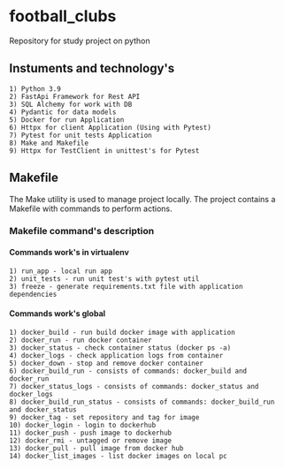 # football_clubs
Repository for study project on python

## Instuments and technology's

    1) Python 3.9
    2) FastApi Framework for Rest API
    3) SQL Alchemy for work with DB
    4) Pydantic for data models
    5) Docker for run Application
    6) Httpx for client Application (Using with Pytest)
    7) Pytest for unit tests Application
    8) Make and Makefile
    9) Httpx for TestClient in unittest's for Pytest


## Makefile
The Make utility is used to manage project locally.
The project contains a Makefile with commands to perform actions.

### Makefile command's description

#### Commands work's in virtualenv
    1) run_app - local run app
    2) unit_tests - run unit test's with pytest util
    3) freeze - generate requirements.txt file with application dependencies
#### Commands work's global
    1) docker_build - run build docker image with application
    2) docker_run - run docker container
    3) docker_status - check container status (docker ps -a)
    4) docker_logs - check application logs from container
    5) docker_down - stop and remove docker container
    6) docker_build_run - consists of commands: docker_build and docker_run
    7) docker_status_logs - consists of commands: docker_status and docker_logs
    8) docker_build_run_status - consists of commands: docker_build_run and docker_status
    9) docker_tag - set repository and tag for image
    10) docker_login - login to dockerhub
    11) docker_push - push image to dockerhub
    12) docker_rmi - untagged or remove image
    13) docker_pull - pull image from docker hub
    14) docker_list_images - list docker images on local pc